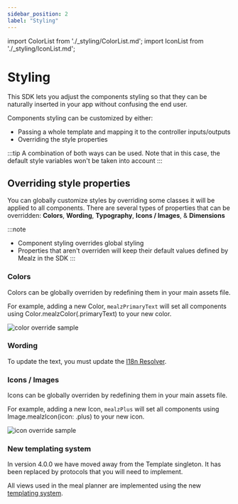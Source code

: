 ```yaml
---
sidebar_position: 2
label: "Styling"
---
```


import ColorList from './_styling/ColorList.md';
import IconList from './_styling/IconList.md';

# Styling

This SDK lets you adjust the components styling so that they can be naturally inserted in your app without confusing the end user.

Components styling can be customized by either:
- Passing a whole template and mapping it to the controller inputs/outputs
- Overriding the style properties

:::tip
A combination of both ways can be used. Note that in this case, the default style variables won't be taken into account
:::

## Overriding style properties

You can globally customize styles by overriding some classes it will be applied to all components.
There are several types of properties that can be overridden:
**Colors**, 
**Wording**, 
**Typography**, 
**Icons / Images**, & 
**Dimensions**

:::note
- Component styling overrides global styling
- Properties that aren't overriden  will keep their default values
defined by Mealz in the SDK
:::

### Colors

Colors can be globally overriden by redefining them in your main assets file.

For example, adding a new Color, `mealzPrimaryText` will set all components using Color.mealzColor(.primaryText) to your new color.

![color override sample](https://storage.googleapis.com/assets.miam.tech/kmm_documentation/ios/customization/updateColor.png)

<ColorList />

### Wording

To update the text, you must update the [I18n Resolver](../advanced/i18n.md).

### Icons / Images

Icons can be globally overriden by redefining them in your main assets file.

For example, adding a new Icon, `mealzPlus` will set all components using Image.mealzIcon(icon: .plus) to your new icon.

![icon override sample](https://storage.googleapis.com/assets.miam.tech/kmm_documentation/ios/customization/updateIcon.png)

<IconList />

### New templating system

In version 4.0.0 we have moved away from the Template singleton. 
It has been replaced by protocols that you will need to implement.

All views used in the meal planner are implemented using the new [templating system](../usage/ui-customization.md).
